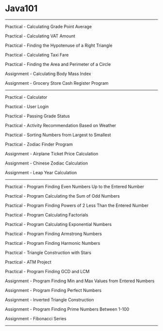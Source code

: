# Java101

----------------------------------------------------

Practical - Calculating Grade Point Average

Practical - Calculating VAT Amount

Practical - Finding the Hypotenuse of a Right Triangle

Practical - Calculating Taxi Fare

Practical - Finding the Area and Perimeter of a Circle

Assignment - Calculating Body Mass Index

Assignment - Grocery Store Cash Register Program

----------------------------------------------------

Practical - Calculator

Practical - User Login

Practical - Passing Grade Status

Practical - Activity Recommendation Based on Weather

Practical - Sorting Numbers from Largest to Smallest

Practical - Zodiac Finder Program

Assignment - Airplane Ticket Price Calculation

Assignment - Chinese Zodiac Calculation

Assignment - Leap Year Calculation

----------------------------------------------------
Practical - Program Finding Even Numbers Up to the Entered Number

Practical - Program Calculating the Sum of Odd Numbers

Practical - Program Finding Powers of 2 Less Than the Entered Number

Practical - Program Calculating Factorials

Practical - Program Calculating Exponential Numbers

Practical - Program Finding Armstrong Numbers

Practical - Program Finding Harmonic Numbers

Practical - Triangle Construction with Stars

Practical - ATM Project

Practical - Program Finding GCD and LCM

Assignment - Program Finding Min and Max Values from Entered Numbers

Assignment - Program Finding Perfect Numbers

Assignment - Inverted Triangle Construction

Assignment - Program Finding Prime Numbers Between 1-100

Assignment - Fibonacci Series

----------------------------------------------------


